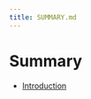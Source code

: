 ```yaml
---
title: SUMMARY.md
---
```

# Summary

* [Introduction](README.md)
<!-- * [1 Retskilder, retssystemet og juridisk metode](1Retskilder,retssystemetogjuridiskmetode.md) -->
